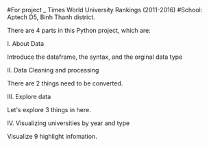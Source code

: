 #For project _ Times World University Rankings (2011-2016)
#School: Aptech D5, Binh Thanh district.


There are 4 parts in this Python project, which are:

I. About Data
  
  Introduce the dataframe, the syntax, and the orginal data type
  
II. Data Cleaning and processing
  
  There are 2 things need to be converted.
  
III. Explore data

  Let's explore 3 things in here.
  
IV. Visualizing universities by year and type

  Visualize 9 highlight infomation.
